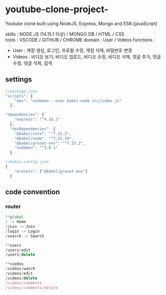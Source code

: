 # youtube-clone-project-
Youtube clone built using NodeJS, Express, Mongo and ES6 (javaScript)

skills : NODE.JS (14.15.1 이상) / MONGO DB / HTML / CSS  
tools : VSCODE / GITHUB / CHROME
domain : User / Videos
functions :  
- User : 계정 생성, 로그인, 프로필 수정, 계정 삭제, 비밀번호 변경
- Videos : 비디오 보기, 비디오 업로드, 비디오 수정, 비디오 삭제, 댓글 추가, 댓글 수정, 댓글 삭제, 검색
  
## settings
```jsx
//package.json
"scripts": {
    "dev": "nodemon --exec babel-node src/index.js"
  },

"dependencies": {
    "express": "^4.18.2"
  },
  "devDependencies": {
    "@babel/core": "^7.23.2",
    "@babel/node": "^7.22.19",
    "@babel/preset-env": "^7.23.2",
    "nodemon": "^3.0.1"
  }
```

```jsx
//bable.config.json
{
    "presets": ["@babel/preset-env"]
  }
```

## code convention
### router

```jsx
**global
/ -> Home
/join -> Join
/login -> Login
/search -> Search

**users
/users/edit
/users/delete

**viedos
/videos/watch
/videos/edit
/videos/delete
/videos/comments
/videos/comments/delete
```
